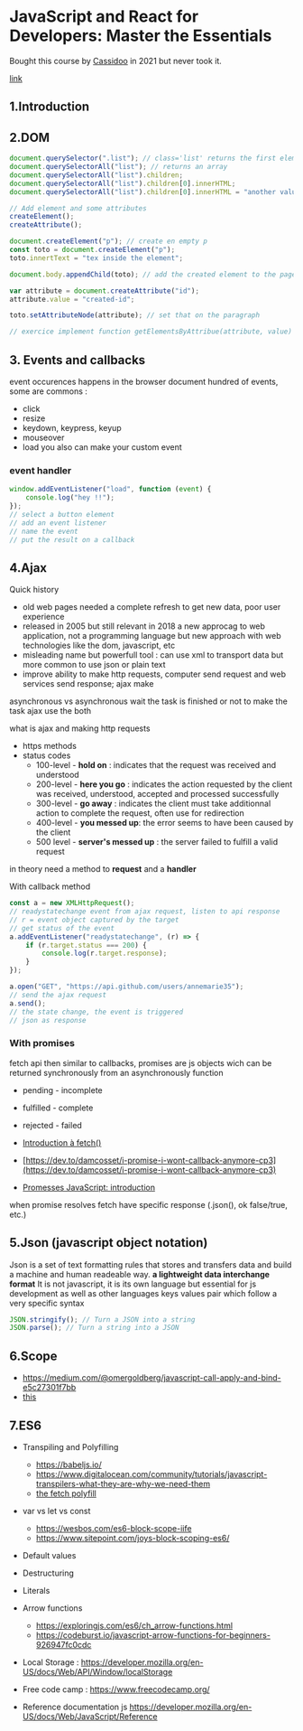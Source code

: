 # JavaScript and React for Developers: Master the Essentials

Bought this course by [Cassidoo](https://cassidoo.co/) in 2021 but never took it.

[link](https://www.udemy.com/course/js-and-react-for-devs/?couponCode=NEWYEARCAREERFT)

## 1.Introduction

## 2.DOM

```js
document.querySelector(".list"); // class='list' returns the first element matching the query
document.querySelectorAll("list"); // returns an array
document.querySelectorAll("list").children;
document.querySelectorAll("list").children[0].innerHTML;
document.querySelectorAll("list").children[0].innerHTML = "another value "; // manipulate the DOM

// Add element and some attributes
createElement();
createAttribute();

document.createElement("p"); // create en empty p
const toto = document.createElement("p");
toto.innertText = "tex inside the element";

document.body.appendChild(toto); // add the created element to the page

var attribute = document.createAttribute("id");
attribute.value = "created-id";

toto.setAttributeNode(attribute); // set that on the paragraph

// exercice implement function getElementsByAttribue(attribute, value)
```

## 3. Events and callbacks

event occurences happens in the browser
document
hundred of events, some are commons :

- click
- resize
- keydown, keypress, keyup
- mouseover
- load
  you also can make your custom event

### event handler

```js
window.addEventListener("load", function (event) {
    console.log("hey !!");
});
// select a button element
// add an event listener
// name the event
// put the result on a callback
```

## 4.Ajax

Quick history

- old web pages needed a complete refresh to get new data, poor user experience
- released in 2005 but still relevant in 2018 a new approcag to web application, not a programming language but new approach with web technologies like the dom, javascript, etc
- misleading name but powerfull tool : can use xml to transport data but more common to use json or plain text
- improve ability to make http requests, computer send request and web services send response; ajax make

asynchronous vs asynchronous
wait the task is finished or not to make the task
ajax use the both

what is ajax
and making http requests

- https methods
- status codes
    - 100-level - **hold on** : indicates that the request was received and understood
    - 200-level - **here you go** : indicates the action requested by the client was received, understood, accepted and processed successfully
    - 300-level - **go away** : indicates the client must take additionnal action to complete the request, often use for redirection
    - 400-level - **you messed up**: the error seems to have been caused by the client
    - 500 level - **server's messed up** : the server failed to fulfill a valid request

in theory need a method to **request** and a **handler**

With callback method

```js
const a = new XMLHttpRequest();
// readystatechange event from ajax request, listen to api response
// r = event object captured by the target
// get status of the event
a.addEventListener("readystatechange", (r) => {
    if (r.target.status === 200) {
        console.log(r.target.response);
    }
});

a.open("GET", "https://api.github.com/users/annemarie35");
// send the ajax request
a.send();
// the state change, the event is triggered
// json as response
```

### With promises

fetch api
then similar to callbacks, promises are js objects wich can be returned synchronously from an asynchronously function

- pending - incomplete
- fulfilled - complete
- rejected - failed

- [Introduction à fetch() ](https://web.dev/articles/introduction-to-fetch?hl=fr)
- [https://dev.to/damcosset/i-promise-i-wont-callback-anymore-cp3](https://dev.to/damcosset/i-promise-i-wont-callback-anymore-cp3)
- [Promesses JavaScript: introduction](https://web.dev/articles/promises?hl=fr)

when promise resolves
fetch have specific response (.json(), ok false/true, etc.)

## 5.Json (javascript object notation)

Json is a set of text formatting rules that stores and transfers data and build a machine and human readeable way. **a lightweight data interchange format**
It is not javascript, it is its own language but essential for js development as well as other languages
keys values pair which follow a very specific syntax

```javascript
JSON.stringify(); // Turn a JSON into a string
JSON.parse(); // Turn a string into a JSON
```

## 6.Scope

- https://medium.com/@omergoldberg/javascript-call-apply-and-bind-e5c27301f7bb
- [this](https://developer.mozilla.org/en-US/docs/Web/JavaScript/Reference/Operators/this)

## 7.ES6
- Transpiling and Polyfilling
  - https://babeljs.io/
  - https://www.digitalocean.com/community/tutorials/javascript-transpilers-what-they-are-why-we-need-them
  - [the fetch polyfill](https://github.com/JakeChampion/fetch)
- var vs let vs const
  - https://wesbos.com/es6-block-scope-iife
  - https://www.sitepoint.com/joys-block-scoping-es6/
- Default values
- Destructuring
- Literals
- Arrow functions
  - https://exploringjs.com/es6/ch_arrow-functions.html
  - https://codeburst.io/javascript-arrow-functions-for-beginners-926947fc0cdc


- Local Storage : https://developer.mozilla.org/en-US/docs/Web/API/Window/localStorage
- Free code camp : https://www.freecodecamp.org/
- Reference documentation js https://developer.mozilla.org/en-US/docs/Web/JavaScript/Reference